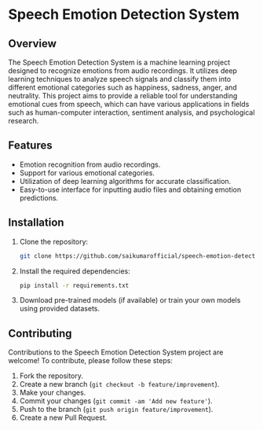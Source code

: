 # Speech Emotion Detection System

## Overview

The Speech Emotion Detection System is a machine learning project designed to recognize emotions from audio recordings. It utilizes deep learning techniques to analyze speech signals and classify them into different emotional categories such as happiness, sadness, anger, and neutrality. This project aims to provide a reliable tool for understanding emotional cues from speech, which can have various applications in fields such as human-computer interaction, sentiment analysis, and psychological research.

## Features

- Emotion recognition from audio recordings.
- Support for various emotional categories.
- Utilization of deep learning algorithms for accurate classification.
- Easy-to-use interface for inputting audio files and obtaining emotion predictions.

## Installation

1. Clone the repository:

    ```bash
    git clone https://github.com/saikumarofficial/speech-emotion-detection.git
    ```

2. Install the required dependencies:

    ```bash
    pip install -r requirements.txt
    ```

3. Download pre-trained models (if available) or train your own models using provided datasets.

## Contributing

Contributions to the Speech Emotion Detection System project are welcome! To contribute, please follow these steps:

1. Fork the repository.
2. Create a new branch (`git checkout -b feature/improvement`).
3. Make your changes.
4. Commit your changes (`git commit -am 'Add new feature'`).
5. Push to the branch (`git push origin feature/improvement`).
6. Create a new Pull Request.

